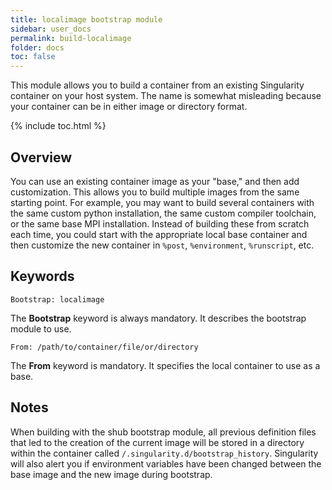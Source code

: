 ```yaml
---
title: localimage bootstrap module
sidebar: user_docs
permalink: build-localimage
folder: docs
toc: false
---
```


This module allows you to build a container from an existing Singularity container on your host system. The name is somewhat misleading because your container can be in either image or directory format.

{% include toc.html %}

## Overview
You can use an existing container image as your "base," and then add customization. This allows you to build multiple images from the same starting point. For example, you may want to build several containers with the same custom python installation,  the same custom compiler toolchain, or the same base MPI installation. Instead of building these from scratch each time, you could start with the appropriate local base container and then customize the new container in `%post`, `%environment`, `%runscript`, etc.

## Keywords
```
Bootstrap: localimage
```
The **Bootstrap** keyword is always mandatory. It describes the bootstrap module to use.
```
From: /path/to/container/file/or/directory
```
The **From** keyword is mandatory.  It specifies the local container to use as a base.

## Notes
When building with the shub bootstrap module, all previous definition files that led to the creation of the current image will be stored in a directory within the container called `/.singularity.d/bootstrap_history`.  Singularity will also alert you if environment variables have been changed between the base image and the new image during bootstrap.
